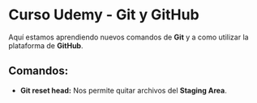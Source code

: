 # Curso Udemy - Git y GitHub

Aquí estamos aprendiendo nuevos comandos de **Git** y   a como utilizar la plataforma de **GitHub**.

## Comandos:

+ **Git reset head:** Nos permite quitar archivos del **Staging Area**. 
